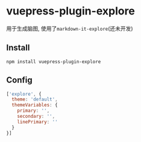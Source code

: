 # vuepress-plugin-explore

用于生成脑图, 使用了`markdown-it-explore`(还未开发)

## Install

`npm install vuepress-plugin-explore`

## Config

```javascript
['explore', {
  theme: 'default',
  themeVariables: {
    primary: '',
    secondary: '',
    linePrimary: ''
  }
}]
```

